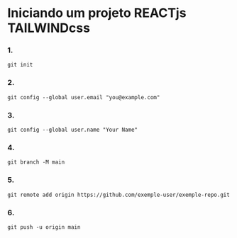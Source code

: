 # Iniciando um projeto REACTjs TAILWINDcss

### 1.
``` GIT
git init
```

### 2.
``` GIT
git config --global user.email "you@example.com"
```

### 3.
``` GIT
git config --global user.name "Your Name"
```

### 4.
``` GIT
git branch -M main 
```

### 5.
``` GIT
git remote add origin https://github.com/exemple-user/exemple-repo.git
```

### 6.
``` GIT
git push -u origin main
```